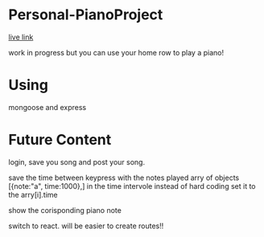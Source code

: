# Personal-PianoProject

[live link](https://powerful-thicket-42426.herokuapp.com/)

work in progress but you can use your home row to play a piano!


# Using
mongoose and express


# Future Content
login, save you song and post your song.

save the time between keypress with the notes played arry of objects [{note:"a", time:1000},]
in the time intervole instead of hard coding set it to the arry[i].time

show the corisponding piano note

switch to react. will be easier to create routes!!